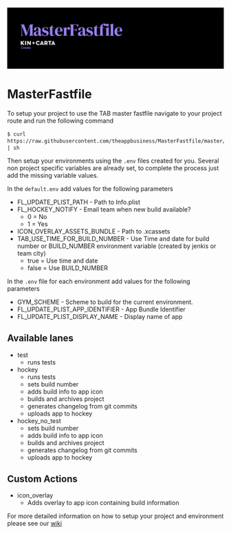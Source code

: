 ![The App Business](https://github.com/theappbusiness/MasterFastfile/blob/master/MasterFastfile.png)

# MasterFastfile
 To setup your project to use the TAB master fastfile navigate to your project route and run the following command

 ```
$ curl https://raw.githubusercontent.com/theappbusiness/MasterFastfile/master/setup.sh | sh
```

Then setup your environments using the `.env` files created for you. Several non project specific variables are already set, to complete the process just add the missing variable values.

 In the `default.env` add values for the following parameters
* FL_UPDATE_PLIST_PATH - Path to Info.plist
* FL_HOCKEY_NOTIFY - Email team when new build available?
  * 0 = No
  * 1 = Yes
* ICON_OVERLAY_ASSETS_BUNDLE - Path to .xcassets
* TAB_USE_TIME_FOR_BUILD_NUMBER - Use Time and date for build number or BUILD_NUMBER environment variable (created by jenkis or team city)
  * true = Use time and date
  * false = Use BUILD_NUMBER

In the `.env` file for each environment add values for the following parameters

* GYM_SCHEME - Scheme to build for the current environment.
* FL_UPDATE_PLIST_APP_IDENTIFIER - App Bundle Identifier
* FL_UPDATE_PLIST_DISPLAY_NAME - Display name of app


## Available lanes

* test
    * runs tests
* hockey
    * runs tests
    * sets build number
    * adds build info to app icon
    * builds and archives project
    * generates changelog from git commits
    * uploads app to hockey
* hockey_no_test
    * sets build number
    * adds build info to app icon
    * builds and archives project
    * generates changelog from git commits
    * uploads app to hockey

## Custom Actions
* icon_overlay
  * Adds overlay to app icon containing build information

For more detailed information on how to setup your project and environment please see our [wiki](https://github.com/theappbusiness/MasterFastfile/wiki)

